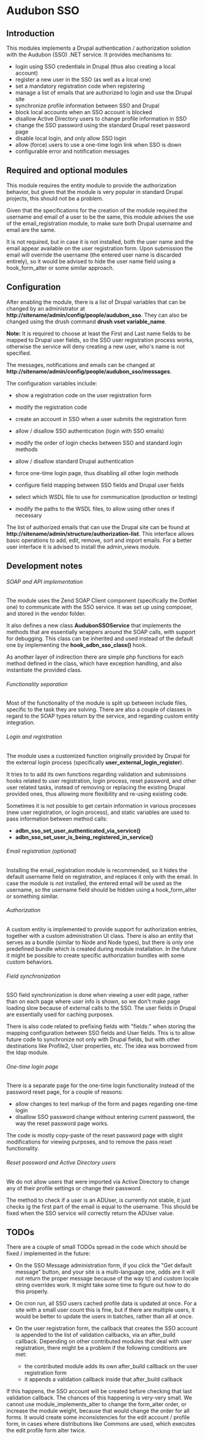 # Audubon SSO

Introduction
------------
This modules implements a Drupal authentication / authorization solution with
the Audubon (SSO) .NET service. It provides mechanisms to:

* login using SSO credentials in Drupal (thus also creating a local account)
* register a new user in the SSO (as well as a local one)
* set a mandatory registration code when registering
* manage a list of emails that are authorized to login and use the Drupal site
* synchronize profile information between SSO and Drupal
* block local accounts when an SSO account is blocked
* disallow Active Directory users to change profile information in SSO
* change the SSO password using the standard Drupal reset password page
* disable local login, and only allow SSO login
* allow (force) users to use a one-time login link when SSO is down
* configurable error and notification messages

Required and optional modules
----------------------------
This module requires the entity module to provide the authorization behavior, but
given that the module is very popular in standard Drupal projects, this should
not be a problem.

Given that the specifications for the creation of the module required the
username and email of a user to be the same, this module advises the use of the
email_registration module, to make sure both Drupal username and email are the
same. 

It is not required, but in case it is not installed, both the user name
and the email appear available on the user registration form. Upon submission
the email will override the username (the entered user name is discarded
entirely), so it would be advised to hide the user name field using a
hook_form_alter or some similar approach.


Configuration
--------------------

After enabling the module, there is a list of Drupal variables that can be 
changed by an administrator at 
**http://sitename/admin/config/people/audubon_sso**. They can also be changed 
using the drush command **drush vset variable_name**.

**Note:** It is required to choose at least the First and Last name fields to be mapped
to Drupal user fields, so the SSO user registration process works, otherwise
the service will deny creating a new user, who's name is not specified.

The messages, notifications and emails can be changed at
**http://sitename/admin/config/people/audubon_sso/messages**.

The configuration variables include:

* show a registration code on the user registration form
 * modify the registration code

* create an account in SSO when a user submits the registration form
* allow / disallow SSO authentication (login with SSO emails)
 * modify the order of login checks between SSO and standard login methods
* allow / disallow standard Drupal authentication
* force one-time login page, thus disabling all other login methods

* configure field mapping between SSO fields and Drupal user fields

* select which WSDL file to use for communication (production or testing)
 * modify the paths to the WSDL files, to allow using other ones if necessary
 
The list of authorized emails that can use the Drupal site can be found at 
**http://sitename/admin/structure/authorization-list**. This interface allows 
basic operations to add, edit, remove, sort and import emails. For a better
user interface it is advised to install the admin_views module.

Development notes
-----------------

###### SOAP and API implementation
The module uses the Zend SOAP Client component (specifically the DotNet one) to
communicate with the SSO service. It was set up using composer, and stored in
the vendor folder.

It also defines a new class **AudubonSSOService** that implements the methods 
that are essentially wrappers around the SOAP calls, with support for debugging.
This class can be inherited and used instead of the default one by implementing
the **hook_adbn_sso_class()** hook.

As another layer of indirection there are simple php functions for each method
defined in the class, which have exception handling, and also instantiate the
provided class.

###### Functionality separation

Most of the functionality of the module is split up between include files,
specific to the task they are solving. There are also a couple of classes
in regard to the SOAP types return by the service, and regarding custom
entity integration.

###### Login and registration

The module uses a customized function originally provided by Drupal for 
the external login process (specifically **user_external_login_register**).
 
It tries to to add its own functions regarding validation and submissions
hooks related to user registration, login process, reset password, and other
user related tasks, instead of removing or replacing the existing Drupal
provided ones, thus allowing more flexibility and re-using existing code.

Sometimes it is not possible to get certain information in various processes
(new user registration, or login process), and static variables are used to
pass information between method calls:
 
 * **adbn_sso_set_user_authenticated_via_service()**
 * **adbn_sso_set_user_is_being_registered_in_service()**

###### Email registration (optional) 
 
Installing the email_registration module is recommended, so it hides the
default username field on registration, and replaces it only with the email.
In case the module is not installed, the entered email will be used as the
username, so the username field should be hidden using a hook_form_alter or 
something similar.

###### Authorization

A custom entity is implemented to provide support for authorization entries,
together with a custom administration UI class. There is also an entity that
serves as a bundle (similar to Node and Node types), but there is only one
predefined bundle which is created during module installation. In the future
it might be possible to create specific authorization bundles with some custom
behaviors.

###### Field synchronization

SSO field synchronization is done when viewing a user edit page, rather than
on each page where user info is shown, so we don't make page loading slow
because of external calls to the SSO. The user fields in Drupal are essentially
used for caching purposes.

There is also code related to prefixing fields with "fields:" when storing the 
mapping configuration between SSO fields and User fields. This is to allow
future code to synchronize not only with Drupal fields, but with other 
destinations like Profile2, User properties, etc. The idea was borrowed from
the ldap module.

###### One-time login page

There is a separate page for the one-time login functionality instead of the
password reset page, for a couple of reasons:

* allow changes to text markup of the form and pages regarding one-time login
* disallow SSO password change without entering current password, the way
 the reset password page works.
 
The code is mostly copy-paste of the reset password page with slight
modifications for viewing purposes, and to remove the pass reset functionality.

###### Reset password and Active Directory users

We do not allow users that were imported via Active Directory to change any of 
their profile settings or change their password.

The method to check if a user is an ADUser, is currently not stable, it just 
checks ig the first part of the email is equal to the username. This should be
fixed when the SSO service will correctly return the ADUser value. 

TODOs
-----

There are a couple of small TODOs spread in the code which should be fixed /
implemented in the future:

* On the SSO Message administration form, if you click the "Get default message"
button, and your site is a multi-language one, odds are it will not return the
proper message because of the way t() and custom locale string overrides work.
It might take some time to figure out how to do this properly.

* On cron run, all SSO users cached profile data is updated at once. For a site
with a small user count this is fine, but if there are multiple users, it would
be better to update the users in batches, rather than all at once.

* On the user registration form, the callback that creates the SSO account is
appended to the list of validation callbacks, via an after_build callback. 
Depending on other contributed modules that deal with user registration, there 
might be a problem if the following conditions are met:
    * the contributed module adds its own after_build callback on the user
      registration form
    * it appends a validation callback inside that after_build callback 

If this happens, the SSO account will be created before checking that last
validation callback. The chances of this happening is very-very small. We cannot
use module_implements_alter to change the form_alter order, or increase the
module weight, because that would change the order for all forms. It would
create some inconsistencies for the edit account / profile form, in cases where
distributions like Commons are used, which executes the edit profile form alter
twice.